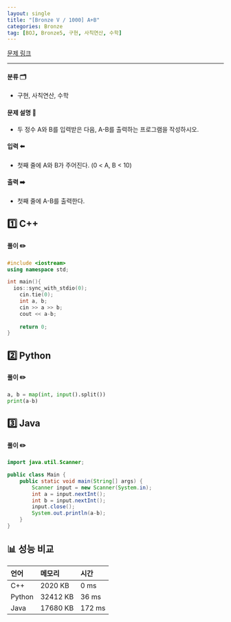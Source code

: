 ```yaml
---
layout: single
title: "[Bronze V / 1000] A+B"
categories: Bronze
tag: [BOJ, Bronze5, 구현, 사칙연산, 수학]
---
```


[문제 링크](https://www.acmicpc.net/problem/1001)

---

#### 분류 🗂️

  - 구현, 사칙연산, 수학



#### 문제 설명 📄

  - 두 정수 A와 B를 입력받은 다음, A-B를 출력하는 프로그램을 작성하시오.



#### 입력 ⬅️

  - 첫째 줄에 A와 B가 주어진다. (0 < A, B < 10)




#### 출력 ➡️

  - 첫째 줄에 A-B를 출력한다.




## 1️⃣ C++

#### 풀이 ✏️

``` cpp
#include <iostream>
using namespace std;

int main(){
  ios::sync_with_stdio(0);
	cin.tie(0);
	int a, b;
	cin >> a >> b;
	cout << a-b;
	
	return 0;
}
```


## 2️⃣ Python

#### 풀이 ✏️

``` py
a, b = map(int, input().split())
print(a-b)
```


## 3️⃣ Java

#### 풀이 ✏️

``` java
import java.util.Scanner;

public class Main {
	public static void main(String[] args) {
		Scanner input = new Scanner(System.in);
		int a = input.nextInt();
		int b = input.nextInt();
		input.close();
		System.out.println(a-b);
	}
}
```


## 📊 성능 비교

| 언어   | 메모리   | 시간   |
| :----- | :------- | :----- |
| C++    | 2020 KB  | 0 ms   |
| Python | 32412 KB | 36 ms  |
| Java   | 17680 KB | 172 ms |